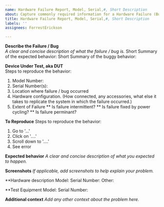 ```yaml
---
name: Hardware Failure Report, Model, Serial,#, Short Description
about: Capture commonly required information for a Hardware Failure (Bug)
title: Hardware Failure Report, Model, Serial,#, Short Description
labels: ''
assignees: ForrestErickson

---
```


**Describe the Failure / Bug**  
_A clear and concise description of what the failure / bug is._
Short Summary of the expected behavior:
Short Summary of the buggy behavior:

**Device Under Test, aka DUT**  
Steps to reproduce the behavior:  
1. Model Number:   
2. Serial Number(s):   
3. Location where failure / bug occurred
4. Hardware configuration. (How connected, any accessories, what else it takes to replicate the system in which the failure occurred.)
5. Extent of Failure
** Is failure intermittent?
** Is failure fixed by power cycling?
** Is failure perminant?

**To Reproduce**
Steps to reproduce the behavior:
1. Go to '...'
2. Click on '....'
3. Scroll down to '....'
4. See error

**Expected behavior** 
_A clear and concise description of what you expected to happen._

**Screenshots**
_If applicable, add screenshots to help explain your problem._

**Hardware description
Model:
Serial Number:
Other:

**Test Equipment
Model:
Serial Number:


**Additional context** 
_Add any other context about the problem here._
